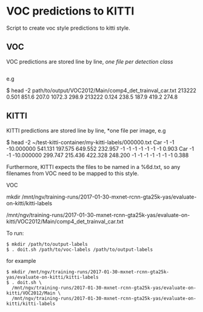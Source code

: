 # VOC predictions to KITTI

Script to create voc style predictions to kitti style.

## VOC

VOC predictions are stored line by line, *one file per detection class*

<image identifier> <confidence> <left> <top> <right> <bottom>

e.g

$ head -2 path/to/output/VOC2012/Main/comp4_det_trainval_car.txt
213222 0.501 851.6 207.0 1072.3 298.9
213222 0.124 238.5 187.9 419.2 274.8

## KITTI

KITTI predictions are stored line by line, *one file per image, e.g

$ head -2 ~/test-kitti-container/my-kitti-labels/000000.txt
Car -1 -1 -10.000000 541.131 197.575 649.552 232.957 -1 -1 -1 -1 -1 -1 -1 0.903
Car -1 -1 -10.000000 299.747 215.436 422.328 248.200 -1 -1 -1 -1 -1 -1 -1 0.388

Furthermore, KITTI expects the files to be named in a %6d.txt, so any filenames from VOC need to be mapped to this style.

VOC

mkdir /mnt/ngv/training-runs/2017-01-30-mxnet-rcnn-gta25k-yas/evaluate-on-kitti/kitti-labels


/mnt/ngv/training-runs/2017-01-30-mxnet-rcnn-gta25k-yas/evaluate-on-kitti/VOC2012/Main/comp4_det_trainval_car.txt


To run:

```
$ mkdir /path/to/output-labels
$ . doit.sh /path/to/voc-labels /path/to/output-labels
```

for example

```
$ mkdir /mnt/ngv/training-runs/2017-01-30-mxnet-rcnn-gta25k-yas/evaluate-on-kitti/kitti-labels
$ . doit.sh \
  /mnt/ngv/training-runs/2017-01-30-mxnet-rcnn-gta25k-yas/evaluate-on-kitti/VOC2012/Main \
  /mnt/ngv/training-runs/2017-01-30-mxnet-rcnn-gta25k-yas/evaluate-on-kitti/kitti-labels
```

